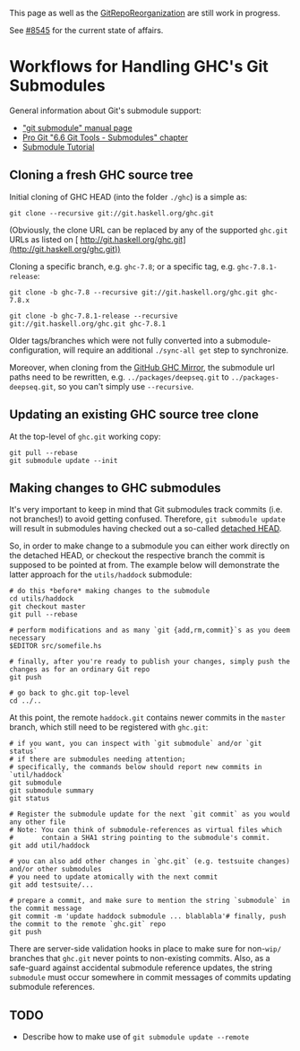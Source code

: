 
This page as well as the [GitRepoReorganization](git-repo-reorganization) are still work in progress.


See [\#8545](https://gitlab.haskell.org//ghc/ghc/issues/8545) for the current state of affairs.

# Workflows for Handling GHC's Git Submodules


General information about Git's submodule support:

- [ "git submodule" manual page](http://git-scm.com/docs/git-submodule)
- [ Pro Git "6.6 Git Tools - Submodules" chapter](http://git-scm.com/book/en/Git-Tools-Submodules)
- [ Submodule Tutorial](http://www.vogella.com/tutorials/Git/article.html#submodules)

## Cloning a fresh GHC source tree


Initial cloning of GHC HEAD (into the folder `./ghc`) is a simple as:

```
git clone --recursive git://git.haskell.org/ghc.git
```


(Obviously, the clone URL can be replaced by any of the supported `ghc.git` URLs as listed on [ http://git.haskell.org/ghc.git](http://git.haskell.org/ghc.git))


Cloning a specific branch, e.g. `ghc-7.8`; or a specific tag, e.g. `ghc-7.8.1-release`:

```
git clone -b ghc-7.8 --recursive git://git.haskell.org/ghc.git ghc-7.8.x
```

```
git clone -b ghc-7.8.1-release --recursive git://git.haskell.org/ghc.git ghc-7.8.1
```


Older tags/branches which were not fully converted into a submodule-configuration, will require an additional `./sync-all get` step to synchronize.


Moreover, when cloning from the [ GitHub GHC Mirror](http://github.com/ghc/ghc.git), the submodule url paths need to be rewritten, e.g. `../packages/deepseq.git` to `../packages-deepseq.git`, so you can't simply use `--recursive`.

## Updating an existing GHC source tree clone


At the top-level of `ghc.git` working copy:

```
git pull --rebase
git submodule update --init
```

## Making changes to GHC submodules


It's very important to keep in mind that Git submodules track commits (i.e. not branches!) to avoid getting confused. Therefore, `git submodule update` will result in submodules having checked out a so-called [ detached HEAD](http://alblue.bandlem.com/2011/08/git-tip-of-week-detached-heads.html).


So, in order to make change to a submodule you can either work directly on the detached HEAD, or checkout the respective branch the commit is supposed to be pointed at from. The example below will demonstrate the latter approach for the `utils/haddock` submodule:

```
# do this *before* making changes to the submodule
cd utils/haddock
git checkout master
git pull --rebase

# perform modifications and as many `git {add,rm,commit}`s as you deem necessary
$EDITOR src/somefile.hs

# finally, after you're ready to publish your changes, simply push the changes as for an ordinary Git repo
git push

# go back to ghc.git top-level
cd ../..
```


At this point, the remote `haddock.git` contains newer commits in the `master` branch, which still need to be registered with `ghc.git`:

```
# if you want, you can inspect with `git submodule` and/or `git status`
# if there are submodules needing attention;
# specifically, the commands below should report new commits in `util/haddock`
git submodule
git submodule summary
git status

# Register the submodule update for the next `git commit` as you would any other file
# Note: You can think of submodule-references as virtual files which 
#       contain a SHA1 string pointing to the submodule's commit.
git add util/haddock

# you can also add other changes in `ghc.git` (e.g. testsuite changes) and/or other submodules 
# you need to update atomically with the next commit
git add testsuite/...

# prepare a commit, and make sure to mention the string `submodule` in the commit message
git commit -m 'update haddock submodule ... blablabla'# finally, push the commit to the remote `ghc.git` repo
git push
```


There are server-side validation hooks in place to make sure for non-`wip/` branches that `ghc.git` never points to non-existing commits. Also, as a safe-guard against accidental submodule reference updates, the string `submodule` must occur somewhere in commit messages of commits updating submodule references.

## TODO

- Describe how to make use of `git submodule update --remote`